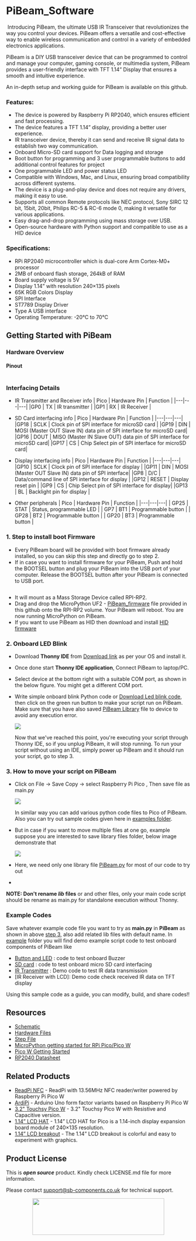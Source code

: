 # PiBeam_Software
<img src="">
Introducing PiBeam, the ultimate USB IR Transceiver that revolutionizes the way you control your devices. PiBeam offers a versatile and cost-effective way to enable wireless communication and control in a variety of embedded electronics applications.

PiBeam is a DIY USB transceiver device that can be programmed to control and manage your computer, gaming console, or multimedia system, PiBeam provides a user-friendly interface with TFT 1.14” Display that ensures a smooth and intuitive experience.

An in-depth setup and working guide for PiBeam is available on this github. 

### Features:
- The device is powered by Raspberry Pi RP2040, which ensures efficient and fast processing.
- The device features a TFT 1.14” display, providing a better user experience.
- IR transceiver device, thereby it can send and receive IR signal data to establish two way communication.
- Onboard Micro-SD card support for Data logging and storage
- Boot button for programming and 3 user programmable buttons to add additional control features for project
- One programmable LED and power status LED
- Compatible with Windows, Mac, and Linux, ensuring broad compatibility across different systems.
- The device is a plug-and-play device and does not require any drivers, making it easy to use.
- Supports all common Remote protocols like NEC protocol, Sony SIRC 12 bit, 15bit, 20bit, Philips RC-5 & RC-6 mode 0, making it versatile for various applications.
- Easy drag-and-drop programming using mass storage over USB.
- Open-source hardware with Python support and compatible to use as a HID device

### Specifications:
- RPi RP2040 microcontroller which is dual-core Arm Cortex-M0+ processor
- 2MB of onboard flash storage, 264kB of RAM
- Board supply voltage is 5V
- Display 1.14” with resolution 240×135 pixels
- 65K RGB Colors Display
- SPI Interface
- ST7789 Display Driver
- Type A USB interface
- Operating Temperature: -20°C to 70°C


## Getting Started with PiBeam
### Hardware Overview
#### Pinout
<img src="">


### Interfacing Details

- IR Transmitter and Receiver info
  | Pico | Hardware Pin | Function |
  |---|---|---|
  |GP0 | TX | IR transmitter |
  |GP1 | RX  | IR Receiver |

- SD Card interfacing info
  | Pico | Hardware Pin | Function |
  |---|---|---|
  |GP18 | SCLK | Clock pin of SPI interface for microSD card |
  |GP19 | DIN  | MOSI (Master OUT Slave IN) data pin of SPI interface for microSD card|
  |GP16 | DOUT | MISO (Master IN Slave OUT) data pin of SPI interface for microSD card|
  |GP17 | CS   | Chip Select pin of SPI interface for microSD card|

- Display interfacing info
  | Pico | Hardware Pin | Function |
  |---|---|---|
  |GP10 | SCLK | Clock pin of SPI interface for display |
  |GP11 | DIN  | MOSI (Master OUT Slave IN) data pin of SPI interface|
  |GP8 | D/C | Data/command line of SPI interface for display |
  |GP12 | RESET | Display reset pin |
  |GP9 | CS   | Chip Select pin of SPI interface for display| 
  |GP13 | BL | Backlight pin for display |

- Other peripherals
  | Pico | Hardware Pin | Function |
  |---|---|---|
  | GP25 | STAT | Status, programmable LED |
  | GP7 | BT1 | Programmable button |
  | GP28 | BT2 | Programmable button |
  | GP20 | BT3 | Programmable button |


### 1. Step to install boot Firmware
   - Every PiBeam board will be provided with boot firmware already installed, so you can skip this step and directly go to step 2.
   - If in case you want to install firmware for your PiBeam, Push and hold the BOOTSEL button and plug your PiBeam into the USB port of your computer. Release the BOOTSEL button after your PiBeam is connected to USB port.
   <img src="">
   
   - It will mount as a Mass Storage Device called RPI-RP2.
   - Drag and drop the MicroPython UF2 - [PiBeam_firmware](https://github.com/sbcshop/PiBeam_Software/blob/main/PiBeam_firmware.uf2) file provided in this github onto the RPI-RP2 volume. Your PiBeam will reboot. You are now running MicroPython on PiBeam.
   - If you want to use PiBeam as HID then download and install [HID firmware](https://github.com/sbcshop/PiBeam_Software/blob/main/HID_firmware.uf2)

### 2. Onboard LED Blink 
   - Download **Thonny IDE** from [Download link](https://thonny.org/) as per your OS and install it.
   - Once done start **Thonny IDE application**, Connect PiBeam to laptop/PC.
   - Select device at the bottom right with a suitable COM port, as shown in the below figure. You might get a different COM port.
   - Write simple onboard blink Python code or [Download Led blink code](https://github.com/sbcshop/PiBeam_Software/blob/main/examples/onboardLED_demo.py), then click on the green run button to make your script run on PiBeam. Make sure that you have also saved [PiBeam Library]() file to device to avoid any execution error.
     
      <img src= "https://github.com/sbcshop/PiBeam_Software/blob/main/images/LED_blink.png" />
     
     Now that we've reached this point, you're executing your script through Thonny IDE, so if you unplug PiBeam, it will stop running. To run your script without using an IDE, simply power up PiBeam and it should run your script, go to step 3.

### 3. How to move your script on PiBeam
   - Click on File -> Save Copy -> select Raspberry Pi Pico , Then save file as main.py
     
      <img src="https://github.com/sbcshop/3.2_Touchsy_Pico_W_Resistive_Software/blob/main/images/transfer_script_pico.gif" />
   
      In similar way you can add various python code files to Pico of PiBeam. Also you can try out sample codes given here in [examples folder](https://github.com/sbcshop/PiBeam_Software/tree/main/examples). 
   
   - But in case if you want to move multiple files at one go, example suppose you are interested to save library files folder, below image demonstrate that
     
      <img src="https://github.com/sbcshop/3.2_Touchsy_Pico_W_Capacitive_Software/blob/main/images/multiple_file_transfer.gif" />
   - Here, we need only one library file [PiBeam.py]() for most of our code to try out
   - 
**NOTE: Don't rename _lib_ files** or and other files, only your main code script should be rename as main.py for standalone execution without Thonny.

   

### Example Codes
   Save whatever example code file you want to try as **main.py** in **PiBeam** as shown in above [step 3](), also add related lib files with default name.
   In [example](https://github.com/sbcshop/PiBeam_Software/tree/main/examples) folder you will find demo example script code to test onboard components of PiBeam like 
   - [Button and LED]() : code to test onboard Buzzer
   - [SD card]() : code to test onboard micro SD card interfacing
   - [IR Transmitter]() : Demo code to test IR data transmission
   - [IR Receiver with LCD]: Demo code check received IR data on TFT display
   
   
   Using this sample code as a guide, you can modify, build, and share codes!!  
   
## Resources
  * [Schematic](https://github.com/sbcshop/PiBeam_Hardware/blob/main/Design%20Data/Sch%20PiBeam.pdf)
  * [Hardware Files](https://github.com/sbcshop/PiBeam_Hardware)
  * [Step File](https://github.com/sbcshop/PiBeam_Hardware/blob/main/Mechanical%20Data/Step%20PiBeam.step)
  * [MicroPython getting started for RPi Pico/Pico W](https://docs.micropython.org/en/latest/rp2/quickref.html)
  * [Pico W Getting Started](https://projects.raspberrypi.org/en/projects/get-started-pico-w)
  * [RP2040 Datasheet](https://github.com/sbcshop/HackyPi-Hardware/blob/main/Documents/rp2040-datasheet.pdf)


## Related Products
  * [ReadPi NFC](https://shop.sb-components.co.uk/products/readpi-an-rfid-nfc-reader-powered-with-raspberry-pi-pico-w?variant=40478483087443) - ReadPi with 13.56MHz NFC reader/writer powered by Raspberry Pi Pico W
  * [ArdiPi](https://shop.sb-components.co.uk/collections/latest-collections/products/ardipi-uno-r3-alternative-board-based-on-pico-w) - Arduino Uno form factor variants based on Raspberry Pi Pico W
  * [3.2" Touchsy Pico W](https://shop.sb-components.co.uk/collections/pre-order/products/touchsy-3-2-touch-lcd-display-based-on-pico-w) - 3.2" Touchsy Pico W with Resistive and Capacitive version.
  * [1.14” LCD HAT](https://shop.sb-components.co.uk/products/1-14-lcd-hat-for-pico) - 1.14” LCD HAT for Pico is a 1.14-inch display expansion board module of 240×135 resolution.
  * [1.14” LCD breakout](https://shop.sb-components.co.uk/products/1-14-inch-lcd-breakout) - The 1.14” LCD breakout is colorful and easy to experiment with graphics.
    

## Product License

This is ***open source*** product. Kindly check LICENSE.md file for more information.

Please contact support@sb-components.co.uk for technical support.
<p align="center">
  <img width="360" height="100" src="https://cdn.shopify.com/s/files/1/1217/2104/files/Logo_sb_component_3.png?v=1666086771&width=300">
</p>

